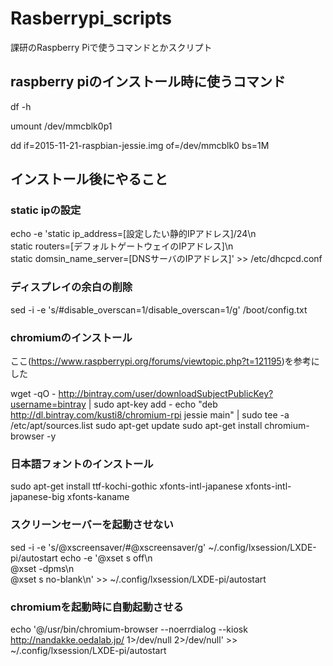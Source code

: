 # Rasberrypi_scripts

課研のRaspberry Piで使うコマンドとかスクリプト

## raspberry piのインストール時に使うコマンド
df -h

umount /dev/mmcblk0p1

dd if=2015-11-21-raspbian-jessie.img of=/dev/mmcblk0 bs=1M

## インストール後にやること

### static ipの設定
echo -e 'static ip_address=[設定したい静的IPアドレス]/24\n	\
				 static routers=[デフォルトゲートウェイのIPアドレス]\n	\
				 static domsin_name_server=[DNSサーバのIPアドレス]' >> /etc/dhcpcd.conf

### ディスプレイの余白の削除
sed -i -e 's/#disable_overscan=1/disable_overscan=1/g' /boot/config.txt

### chromiumのインストール
ここ(https://www.raspberrypi.org/forums/viewtopic.php?t=121195)を参考にした

wget -qO - http://bintray.com/user/downloadSubjectPublicKey?username=bintray | sudo apt-key add -
echo "deb http://dl.bintray.com/kusti8/chromium-rpi jessie main" | sudo tee -a /etc/apt/sources.list
sudo apt-get update
sudo apt-get install chromium-browser -y

### 日本語フォントのインストール
sudo apt-get install ttf-kochi-gothic xfonts-intl-japanese xfonts-intl-japanese-big xfonts-kaname

### スクリーンセーバーを起動させない
sed -i -e 's/@xscreensaver/#@xscreensaver/g' ~/.config/lxsession/LXDE-pi/autostart
echo -e '@xset s off\n	\
				 @xset -dpms\n	\
				 @xset s no-blank\n' >> ~/.config/lxsession/LXDE-pi/autostart

### chromiumを起動時に自動起動させる
echo '@/usr/bin/chromium-browser --noerrdialog --kiosk http://nandakke.oedalab.jp/ 1>/dev/null 2>/dev/null' >> ~/.config/lxsession/LXDE-pi/autostart

